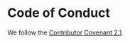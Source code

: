 # Code of Conduct
We follow the [Contributor Covenant 2.1](https://www.contributor-covenant.org/version/2/1/code_of_conduct/).

